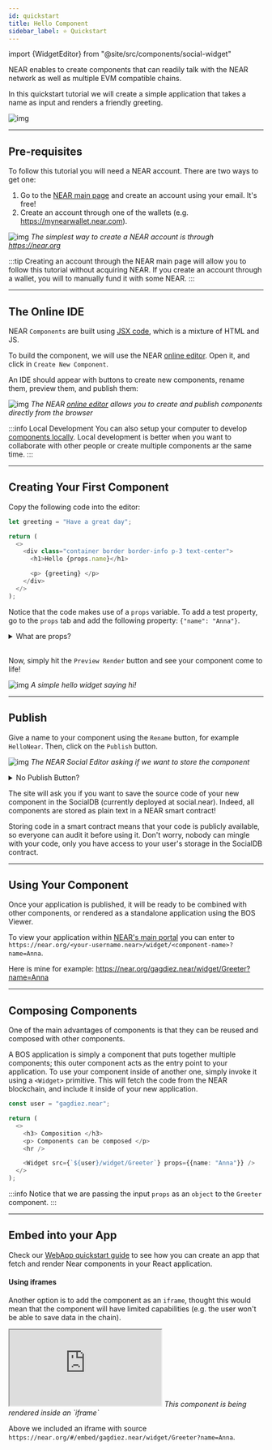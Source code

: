 ```yaml
---
id: quickstart
title: Hello Component
sidebar_label: ⭐ Quickstart
---
```


import {WidgetEditor} from "@site/src/components/social-widget"

NEAR enables to create components that can readily talk with the NEAR network as well as multiple EVM compatible chains.

In this quickstart tutorial we will create a simple application that takes a name as input and renders a friendly greeting.

![img](/docs/quickstart-1.png)

---

## Pre-requisites
To follow this tutorial you will need a NEAR account. There are two ways to get one:
1. Go to the [NEAR main page](https://near.org) and create an account using your email. It's free!
2. Create an account through one of the wallets (e.g. https://mynearwallet.near.com).

![img](/docs/near-create-account.png)
*The simplest way to create a NEAR account is through https://near.org*

:::tip
Creating an account through the NEAR main page will allow you to follow this tutorial without acquiring NEAR. If you create an account through a wallet, you will to manually fund it with some NEAR.
:::

---

## The Online IDE

NEAR `Components` are built using [JSX code](https://legacy.reactjs.org/docs/introducing-jsx.html), which is a mixture of HTML and JS. 

To build the component, we will use the NEAR [online editor](https://near.org/sandbox). Open it, and click in `Create New Component`.

An IDE should appear with buttons to create new components, rename them, preview them, and publish them:

![img](/docs/quickstart-editor-new.png)
*The NEAR [online editor](https://near.org/sandbox) allows you to create and publish components directly from the browser*

:::info Local Development
You can also setup your computer to develop [components locally](/bos/dev/intro). Local development is better when you want to collaborate with other people or create multiple components ar the same time.
:::

---

## Creating Your First Component

Copy the following code into the editor:

```ts
let greeting = "Have a great day";

return (
  <>
    <div class="container border border-info p-3 text-center">
      <h1>Hello {props.name}</h1>

      <p> {greeting} </p>
    </div>
  </>
);
```

Notice that the code makes use of a `props` variable. To add a test property, go to the `props` tab and add the following property: `{"name": "Anna"}`.

<details> 
<summary> What are props? </summary>

The `props` are a set of input parameters that are passed to the component when it is rendered. In this case, we are expecting a `name` property.

```jsx
<Component ... props={{name: "Anna"}} />
```

They will be passed to the component as an JSON object, so you can add as many properties as you want. For example, you could add a `color` property to change the color of the text.

</details>

<br />

Now, simply hit the `Preview Render` button and see your component come to life!

![img](/docs/quickstart-editor-preview.png)
*A simple hello widget saying hi!*

---

## Publish
Give a name to your component using the `Rename` button, for example `HelloNear`. Then, click on the `Publish` button.

![img](/docs/quickstart-save.png)
*The NEAR Social Editor asking if we want to store the component*

<details>
<summary> No Publish Button? </summary>
 If the button is not available, make sure you have signed-in to your [NEAR wallet](https://wallet.near.org) using the `Sign In` button of the editor.
</details>

The site will ask you if you want to save the source code of your new component in the SocialDB (currently deployed at social.near). Indeed, all components are stored as plain text in a NEAR smart contract!

Storing code in a smart contract means that your code is publicly available, so everyone can audit it before using it. Don't worry, nobody can mingle with your code, only you have access to your user's storage in the SocialDB contract. 

---

## Using Your Component
Once your application is published, it will be ready to be combined with other components, or rendered as a standalone application using the BOS Viewer. 

To view your application within [NEAR's main portal](https://near.org) you can enter to `https://near.org/<your-username.near>/widget/<component-name>?name=Anna`.

Here is mine for example: https://near.org/gagdiez.near/widget/Greeter?name=Anna

---

## Composing Components
One of the main advantages of components is that they can be reused and composed with other components.

A BOS application is simply a component that puts together multiple components; this outer component acts as the entry point to your application.
To use your component inside of another one, simply invoke it using a `<Widget>` primitive. This will fetch the code from the NEAR blockchain, and include it inside of your new application.

<WidgetEditor>

```ts
const user = "gagdiez.near";

return (
  <>
    <h3> Composition </h3>
    <p> Components can be composed </p>
    <hr />

    <Widget src={`${user}/widget/Greeter`} props={{name: "Anna"}} />
  </>
);
```
</WidgetEditor>

:::info
Notice that we are passing the input `props` as an `object` to the `Greeter` component.
:::

---

## Embed into your App

Check our [WebApp quickstart guide](develop/integrate/quickstart-frontend) to see how you can create an app that fetch and render Near components in your React application.

#### Using iframes
Another option is to add the component as an `iframe`, thought this would mean that the component will have limited capabilities (e.g. the user won't be able to save data in the chain).

<iframe style={{"width": "100%", "height":"130px"}} src="https://near.org/#/embed/gagdiez.near/widget/Greeter?name=Anna"></iframe>
<em>This component is being rendered inside an `iframe`</em>

Above we included an iframe with source `https://near.org/#/embed/gagdiez.near/widget/Greeter?name=Anna`.
